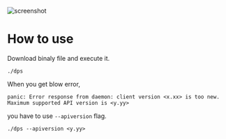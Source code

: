 ![screenshot](https://github.com/nomura-lab/dps/blob/images/screenshot.png)

# How to use

Download binaly file and execute it.  
```
./dps
```

When you get blow error,

```
panic: Error response from daemon: client version <x.xx> is too new. Maximum supported API version is <y.yy>
```

you have to use `--apiversion` flag.

```
./dps --apiversion <y.yy>
```



